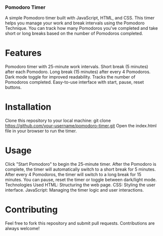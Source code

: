 ### Pomodoro Timer

A simple Pomodoro timer built with JavaScript, HTML, and CSS. This timer helps you manage your work and break intervals using the Pomodoro Technique. 
You can track how many Pomodoros you've completed and take short or long breaks based on the number of Pomodoros completed.

# Features
Pomodoro timer with 25-minute work intervals.
Short break (5 minutes) after each Pomodoro.
Long break (15 minutes) after every 4 Pomodoros.
Dark mode toggle for improved readability.
Tracks the number of Pomodoros completed.
Easy-to-use interface with start, pause, reset buttons.


# Installation
Clone this repository to your local machine:
git clone https://github.com/your-username/pomodoro-timer.git
Open the index.html file in your browser to run the timer.

# Usage
Click "Start Pomodoro" to begin the 25-minute timer.
After the Pomodoro is complete, the timer will automatically switch to a short break for 5 minutes.
After every 4 Pomodoros, the timer will switch to a long break for 15 minutes.
You can pause, reset the timer or toggle between dark/light mode.
Technologies Used
HTML: Structuring the web page.
CSS: Styling the user interface.
JavaScript: Managing the timer logic and user interactions.

# Contributing
Feel free to fork this repository and submit pull requests. Contributions are always welcome!
